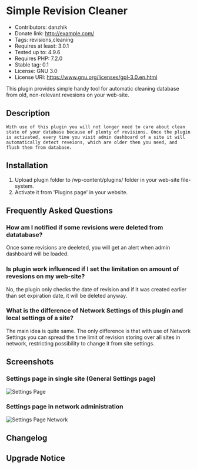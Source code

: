 # Simple Revision Cleaner
* Contributors: danzhik
* Donate link: http://example.com/
* Tags: revisions,cleaning
* Requires at least: 3.0.1
* Tested up to: 4.9.6
* Requires PHP: 7.2.0
* Stable tag: 0.1
* License: GNU 3.0
* License URI: https://www.gnu.org/licenses/gpl-3.0.en.html
 
This plugin provides simple handy tool for automatic cleaning database from old, non-relevant revesions on your web-site.
 
## Description 
 
 
    With use of this plugin you will not longer need to care about clean state of your database because of plenty of revisions. Once the plugin is activated, every time you visit admin dashboard of a site it will automatically detect reveions, which are older then you need, and flush them from database.
 
## Installation 
 
1. Upload plugin folder to /wp-content/plugins/ folder in your web-site file-system.
1. Activate it from 'Plugins page' in your website.
 
## Frequently Asked Questions 
 
### How am I notified if some revisions were deleted from datatabase? 

Once some revisions are deeleted, you will get an alert when admin dashboard will be loaded.

### Is plugin work influenced if I set the limitation on amount of revesions on my web-site? 
 
No, the plugin only checks the date of revision and if it was created earlier than set expiration date, it will be deleted anyway.

### What is the difference of Network Settings of this plugin and local settings of a site? 

The main idea is quite same. The only difference is that with use of Network Settings you can spread the time limit of revision storing over all sites in network, restricting possibility to change it from site settings.
 
## Screenshots 
 
### Settings page in single site (General Settings page)
![Settings Page](/assets/screenshot-1) 

### Settings page in network administration
![Settings Page Network](/assets/screenshot-2)
 
## Changelog 
 

 
## Upgrade Notice 